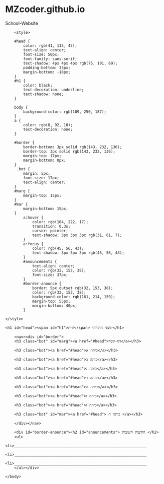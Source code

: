 # MZcoder.github.io
School-Website
<!DOCTYPE html>
<html lang="en">
    <head>
        <meta charset="utf-8">
        <title>nitzaneihatorah.co.il</title>
    </head>
    <body>
    
        <style>

        #head {
            color: rgb(41, 115, 45);
            text-align: center;
            font-size: 50px;
            font-family: sans-serif;
            text-shadow: 4px 4px 4px rgb(75, 191, 69);
            padding-bottom: 33px;
            margin-bottom: -18px;
        }
        #h1 {
            color: black;
            text-decoration: underline;
            text-shadow: none;
        }
        
        body {
            background-color: rgb(189, 250, 187);
        }
        a {
            color: rgb(8, 92, 10);
            text-decoration: none;
        }
        
        #border {
            border-bottom: 3px solid rgb(143, 232, 136);
            border-top: 3px solid rgb(143, 232, 136);
            margin-top: 17px;
            margin-bottom: 0px;
        }
         .bot {
            margin: 5px;
            font-size: 17px;
            text-align: center;
        }
        #marg {
            margin-top: 15px;
        }
        #mar {
            margin-bottom: 15px;
        }
            a:hover { 
                color: rgb(164, 222, 17);
                transition: 0.3s;
                cursor: pointer;
                text-shadow: 3px 3px 3px rgb(31, 61, 7);
            }  
            a:focus {
                color: rgb(45, 56, 43);
                text-shadow: 3px 3px 3px rgb(45, 56, 43);
            }
            #anouncements {
                text-align: center;
                color: rgb(32, 153, 38);
                font-size: 37px;
            }
            #border-anounce {
                border: 5px outset rgb(32, 153, 38);
                color: rgb(32, 153, 38);
                background-color: rgb(161, 214, 159);
                margin-top: 55px;
                margin-bottom: 40px;
            }
            
    </style>
    
    <h1 id="head"><span id="h1">ת״ת</span> ״ניצני התורה״</h1>
    
        <nav><div id="border">
        <h3 class="bot" id="marg"><a href="#head">דף-קשר</a></h3>
        
        <h3 class="bot"><a href="#head">כיתה א</a></h3>
        
        <h3 class="bot"><a href="#head">כיתה ב</a></h3>
        
        <h3 class="bot"><a href="#head">כיתה ג</a></h3>
        
        <h3 class="bot"><a href="#head">כיתה ד</a></h3>
        
        <h3 class="bot"><a href="#head">כיתה ה</a></h3>
        
        <h3 class="bot"><a href="#head">כיתה ו</a></h3>
        
        <h3 class="bot"><a href="#head">כיתה ז</a></h3>
        
        <h3 class="bot" id="mar"><a href="#head"> כיתה ח </a></h3>
            
        </div></nav>
        
        <div id="border-anounce"><h2 id="anouncements">︎ הודעות חשובות ︎</h2>
        <ul>
            <li>___________________________________________________________
            <li>___________________________________________________________
            <li>___________________________________________________________
        </ul></div>

    </body>
</html>
